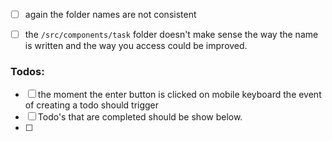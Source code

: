 * [ ] again the folder names are not consistent
* [ ] the `/src/components/task` folder doesn't make sense the way the name is written and the way you access could be improved.


### Todos:

* [ ] the moment the enter button is clicked on mobile keyboard the event of creating a todo should trigger
* [ ] Todo's that are completed should be show below.
* [ ]  
